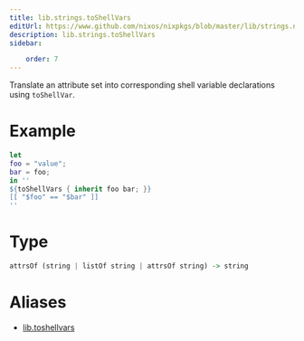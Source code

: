 ```yaml
---
title: lib.strings.toShellVars
editUrl: https://www.github.com/nixos/nixpkgs/blob/master/lib/strings.nix#L715C17
description: lib.strings.toShellVars
sidebar:

    order: 7
---
```


Translate an attribute set into corresponding shell variable declarations
using `toShellVar`.

# Example

```nix
let
foo = "value";
bar = foo;
in ''
${toShellVars { inherit foo bar; }}
[[ "$foo" == "$bar" ]]
''
```

# Type

```haskell
attrsOf (string | listOf string | attrsOf string) -> string
```


# Aliases

- [lib.toshellvars](/nix-doc-comments/reference/lib/lib-toshellvars)



